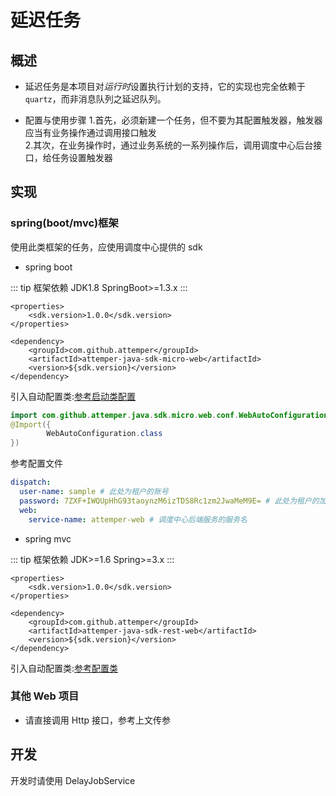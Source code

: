 # 延迟任务

## 概述

- 延迟任务是本项目对*运行时*设置执行计划的支持，它的实现也完全依赖于`quartz`，而非消息队列之延迟队列。

- 配置与使用步骤 1.首先，必须新建一个任务，但不要为其配置触发器，触发器应当有业务操作通过调用接口触发  
  2.其次，在业务操作时，通过业务系统的一系列操作后，调用调度中心后台接口，给任务设置触发器

## 实现

### spring(boot/mvc)框架 <Badge text="sdk1.0.0"/>

使用此类框架的任务，应使用调度中心提供的 sdk

- spring boot

::: tip 框架依赖
JDK1.8 SpringBoot&gt;=1.3.x
:::

```Markup {7}
<properties>
    <sdk.version>1.0.0</sdk.version>
</properties>

<dependency>
    <groupId>com.github.attemper</groupId>
    <artifactId>attemper-java-sdk-micro-web</artifactId>
    <version>${sdk.version}</version>
</dependency>
```

引入自动配置类:[参考启动类配置](https://github.com/attemper/attemper-samples/blob/master/attemper-samples-spring-boot/src/main/java/com/github/attemper/samples/SampleApplication.java)

```Java
import com.github.attemper.java.sdk.micro.web.conf.WebAutoConfiguration;
@Import({
        WebAutoConfiguration.class
})
```

参考配置文件

```yaml
dispatch:
  user-name: sample # 此处为租户的账号
  password: 7ZXF+IWQUpHhG93taoynzM6izTDS8Rc1zm2JwaMeM9E= # 此处为租户的加密密码
  web:
    service-name: attemper-web # 调度中心后端服务的服务名
```

- spring mvc

::: tip 框架依赖
JDK&gt;=1.6 Spring&gt;=3.x
:::

```Markup {7}
<properties>
    <sdk.version>1.0.0</sdk.version>
</properties>

<dependency>
    <groupId>com.github.attemper</groupId>
    <artifactId>attemper-java-sdk-rest-web</artifactId>
    <version>${sdk.version}</version>
</dependency>
```

引入自动配置类:[参考配置类](https://github.com/attemper/attemper-samples/blob/master/attemper-samples-spring/src/main/java/com/github/attemper/samples/spring/conf/WebConfiguration.java)

### 其他 Web 项目

- 请直接调用 Http 接口，参考上文传参

## 开发

开发时请使用 DelayJobService
